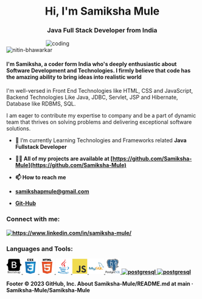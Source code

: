 <h1 align="center">Hi, I'm Samiksha Mule</h1>
<h3 align="center">Java Full Stack Developer from India</h3>

<img align="right" alt="coding" width="400" src="https://www.wingstechsolutions.com/wp-content/uploads/2022/03/full-stack-development.gif">

<p align="left"> <img src="https://komarev.com/ghpvc/?username=nitin-bhawarkar&label=Profile%20views&color=0e75b6&style=flat" alt="nitin-bhawarkar" /> </p>

<h4>I'm Samiksha, a coder form India who's deeply enthusiastic about Software Development and Technologies. I firmly believe that code has the amazing ability to bring ideas into realistic world</h4>

I'm well-versed in Front End Technologies like HTML, CSS and JavaScript, Backend Technologies Like Java, JDBC, Servlet, JSP and Hibernate, Database like RDBMS, SQL.

I am eager to contribute my expertise to company and be a part of dynamic team that thrives on solving problems and delivering exceptional software solutions.

- 🔭 I’m currently Learning Technologies and Frameworks related <b>Java Fullstack Developer<b>

- 👨‍💻 All of my projects are available at [https://github.com/Samiksha-Mule](https://github.com/Samiksha-Mule)

- 📫 How to reach me
- <a href="samikshapmule@gmail.com">samikshapmule@gmail.com</a>
- <a href="https://github.com/Samiksha-Mule">Git-Hub</a>

<h3 align="left">Connect with me:</h3>
<p align="left">
<a href="https://www.linkedin.com/in/samiksha-mule-8abb78264/" target="blank"><img align="center" src="https://raw.githubusercontent.com/rahuldkjain/github-profile-readme-generator/master/src/images/icons/Social/linked-in-alt.svg" alt="https://www.linkedin.com/in/samiksha-mule/" height="30" width="40" /></a>
</p>

<h3 align="left">Languages and Tools:</h3>
<p align="left"> <a href="https://getbootstrap.com" target="_blank" rel="noreferrer"> <img src="https://raw.githubusercontent.com/devicons/devicon/master/icons/bootstrap/bootstrap-plain-wordmark.svg" alt="bootstrap" width="40" height="40"/> </a> <a href="https://www.w3schools.com/css/" target="_blank" rel="noreferrer"> <img src="https://raw.githubusercontent.com/devicons/devicon/master/icons/css3/css3-original-wordmark.svg" alt="css3" width="40" height="40"/> <a href="https://www.w3.org/html/" target="_blank" rel="noreferrer"> <img src="https://raw.githubusercontent.com/devicons/devicon/master/icons/html5/html5-original-wordmark.svg" alt="html5" width="40" height="40"/> </a> <a href="https://www.java.com" target="_blank" rel="noreferrer"> <img src="https://raw.githubusercontent.com/devicons/devicon/master/icons/java/java-original.svg" alt="java" width="40" height="40"/> </a> <a href="https://developer.mozilla.org/en-US/docs/Web/JavaScript" target="_blank" rel="noreferrer"> <img src="https://raw.githubusercontent.com/devicons/devicon/master/icons/javascript/javascript-original.svg" alt="javascript" width="40" height="40"/> </a> <a href="https://www.mysql.com/" target="_blank" rel="noreferrer"> <img src="https://raw.githubusercontent.com/devicons/devicon/master/icons/mysql/mysql-original-wordmark.svg" alt="mysql" width="40" height="40"/> </a> <a href="https://www.postgresql.org" target="_blank" rel="noreferrer"> <img src="https://raw.githubusercontent.com/devicons/devicon/master/icons/postgresql/postgresql-original-wordmark.svg" alt="postgresql" width="40" height="40"/> </a> <a href="#" target="_blank" rel="noreferrer"> <img src="https://www.javatpoint.com/images/hibernate/hibernate2.png" alt="postgresql" width="40" height="40"/> </a> <a href="#" target="_blank" rel="noreferrer"> <img src="https://encrypted-tbn0.gstatic.com/images?q=tbn:ANd9GcR3QjUcMqm56-ko4m3-3Dbd8nY7zrKIXaoTiqW1Hfw&s" alt="postgresql" width="40" height="40"/> </a></p>
Footer
© 2023 GitHub, Inc.
About
Samiksha-Mule/README.md at main · Samiksha-Mule/Samiksha-Mule 
